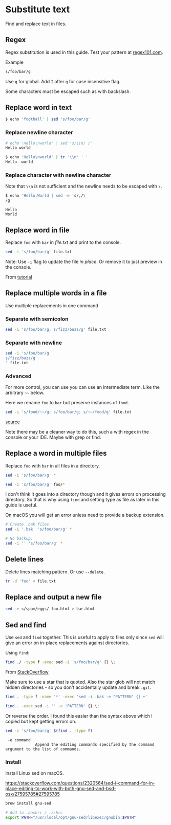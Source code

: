 # Substitute text

Find and replace text in files.


## Regex

Regex substitution is used in this guide. Test your pattern at [regex101.com](https://regex101.com/).

Example

```sh
s/foo/bar/g
```

Use `g` for global. Add `I` after `g` for case insensitive flag.

Some characters must be escaped such as with backslash.


## Replace word in text

```sh
$ echo 'football' | sed 's/foo/bar/g'
```

### Replace newline character

```sh
# echo 'Hello\nworld' | sed 's/\\n/ /' 
Hello world
```

```sh
$ echo 'Hello\nworld' | tr '\\n' ' '
Hello  world
```

### Replace character with newline character

Note that `\\n` is not sufficient and the newline needs to be escaped with `\`.

```sh
$ echo 'Hello,World | sed -e 's/,/\
/g'
```
```
Hello
World
```


## Replace word in file

Replace `foo` with `bar` in _file.txt_ and print to the console.

```sh
sed -i 's/foo/bar/g' file.txt
```

Note: Use `-i` flag to update the file _in place_. Or remove it to just preview in the console.

From [tutorial](https://www.cyberciti.biz/faq/how-to-use-sed-to-find-and-replace-text-in-files-in-linux-unix-shell/)


## Replace multiple words in a file

Use multiple replacements in one command

### Separate with semicolon

```sh
sed -i 's/foo/bar/g; s/fizz/buzz/g' file.txt
```

### Separate with newline

```sh
sed -i 's/foo/bar/g
s/fizz/buzz/g
' file.txt
```

### Advanced

For more control, you can use you can use an intermediate term. Like the arbitrary `~~` below.

Here we rename `foo` to `bar` but preserve instances of `food`.

```sh
sed -i 's/food/~~/g; s/foo/bar/g; s/~~/food/g' file.txt
```

[source](https://stackoverflow.com/questions/26568952/how-to-replace-multiple-patterns-at-once-with-sed)

Note there may be a cleaner way to do this, such a with regex in the console or your IDE. Maybe with grep or find.


## Replace a word in multiple files

Replace `foo` with `bar` in all files in a directory.

```sh
sed -i 's/foo/bar/g' *

sed -i 's/foo/bar/g' foo/*
```

I don't think it goes into a directory though and it gives errors on processing directory. So that is why using `find` and setting type as file as later in this guide is useful.

On macOS you will get an error unless need to provide a backup extension.

```sh
# Create .bak files.
sed -i '.bak' 's/foo/bar/g' *

# No backup.
sed -i '' 's/foo/bar/g' *
```


## Delete lines


Delete lines matching pattern. Or use `--delete`.

```sh
tr -d 'foo' < file.txt
```

## Replace and output a new file


```sh
sed -e s/spam/eggs/ foo.html > bar.html
```


## Sed and find

Use `sed` and `find` together. This is useful to apply to files only since `sed` will give an error on in-place replacements against directories.


Using `find`:

```sh
find ./ -type f -exec sed -i 's/foo/bar/g' {} \;
```


From [StackOverflow](https://stackoverflow.com/questions/11392478/how-to-replace-a-string-in-multiple-files-in-linux-command-line)

Make sure to use a star that is quoted. Also the star glob will not match hidden directories - so you don't accidentally update and break `.git`.

```sh
find . -type f -name '*' -exec 'sed -i .bak -e "PATTERN" {} +'
```

```sh
find . -exec sed -i '' -e 'PATTERN' {} \;
```

Or reverse the order. I found this easier than the syntax above which I copied but kept getting errors on.

```sh
sed -i 's/foo/bar/g' $(find . -type f)
```

```
 -e command
             Append the editing commands specified by the command argument to the list of commands.
```

### Install

Install Linux sed on macOS.

https://stackoverflow.com/questions/2320564/sed-i-command-for-in-place-editing-to-work-with-both-gnu-sed-and-bsd-osx/27595785#27595785

```sh
brew install gnu-sed

# Add to .bashrc / .zshrc
export PATH="/usr/local/opt/gnu-sed/libexec/gnubin:$PATH"
```
<!--stackedit_data:
eyJoaXN0b3J5IjpbMTUzOTg4MDc2NiwtNzQzNjU4NTg5LC0xOT
MzNDQwMDI2XX0=
-->
